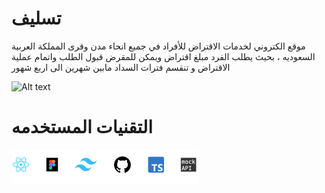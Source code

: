 # تسليف

موقع الكتروني لخدمات الاقتراض للأفراد في جميع انحاء مدن وقرى المملكة العربية السعوديه ، بحيث يطلب الفرد مبلغ اقتراض ويمكن للمقرض قبول الطلب واتمام عملية الاقتراض و تنقسم فترات السداد مابين شهرين الى اربع شهور

<img
  src="/myapp/src/assets/m"
  alt="Alt text"
  title="Optional title"
  style="display: inline-block; margin: 0 auto; max-width: 300px">

# التقنيات المستخدمه

<img
  src="/myapp/src/assets/tech.png"
  alt="Alt text"
  title="Optional title"
  style="display: inline-block; margin: 0 auto; max-width: 300px">
